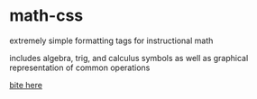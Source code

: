 # math-css

extremely simple formatting tags for instructional math

includes algebra, trig, and calculus symbols as well as
graphical representation of common operations

[bite here](https://queviva.github.io/yacht-fisher/)

